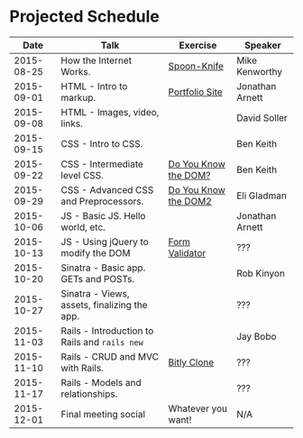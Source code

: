 # Projected Schedule

| Date       | Talk                                                 | Exercise                                                          | Speaker           |
|------------|------------------------------------------------------|-------------------------------------------------------------------|-------------------|
| 2015-08-25 | How the Internet Works.                              | [Spoon-Knife](https://github.com/CWDG/Spoon-Knife)                | Mike Kenworthy    |
| 2015-09-01 | HTML - Intro to markup.                              | [Portfolio Site](https://github.com/CWDG/portfolio-site)          | Jonathan Arnett   |
| 2015-09-08 | HTML - Images, video, links.                         |                                                                   | David Soller      |
| 2015-09-15 | CSS - Intro to CSS.                                  |                                                                   | Ben Keith         |
| 2015-09-22 | CSS - Intermediate level CSS.                        | [Do You Know the DOM?](https://github.com/CWDG/DoYouKnowTheDOM)   | Ben Keith         |
| 2015-09-29 | CSS - Advanced CSS and Preprocessors.                | [Do You Know the DOM2](https://github.com/CWDG/DoYouKnowTheDom2)  | Eli Gladman       |
| 2015-10-06 | JS - Basic JS. Hello world, etc.                     |                                                                   | Jonathan Arnett   |
| 2015-10-13 | JS - Using jQuery to modify the DOM                  | [Form Validator](https://github.com/CWDG/FormValidator)           | ???               |
| 2015-10-20 | Sinatra - Basic app. GETs and POSTs.                 |                                                                   | Rob Kinyon        |
| 2015-10-27 | Sinatra - Views, assets, finalizing the app.         |                                                                   | ???               |
| 2015-11-03 | Rails - Introduction to Rails and `rails new`        |                                                                   | Jay Bobo          |
| 2015-11-10 | Rails - CRUD and MVC with Rails.                     | [Bitly Clone](https://github.com/CWDG/BitlyClone)                 | ???               |
| 2015-11-17 | Rails - Models and relationships.                    |                                                                   | ???               |
| 2015-12-01 | Final meeting social                                 | Whatever you want!                                                | N/A               |
